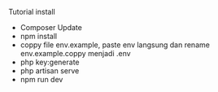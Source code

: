 Tutorial install

-   Composer Update
-   npm install
-   coppy file env.example, paste env langsung dan rename env.example.coppy menjadi .env
-   php key:generate
-   php artisan serve
-   npm run dev

